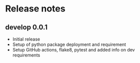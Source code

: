 # **Release notes**

## **develop 0.0.1**

- Initial release
- Setup of python package deployment and requirement
- Setup GitHub actions, flake8, pytest and added info on dev requirements
